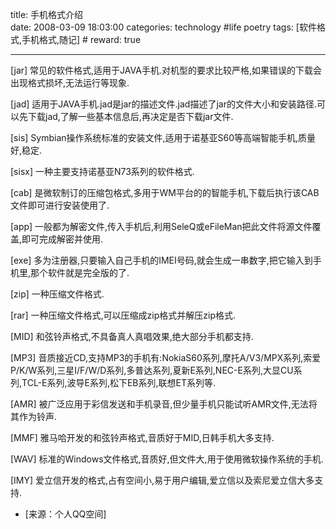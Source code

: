 title: 手机格式介绍  
date: 2008-03-09 18:03:00
categories: technology #life poetry
tags: [软件格式,手机格式,随记]  # <!--more-->
reward: true

---


[jar] 常见的软件格式,适用于JAVA手机.对机型的要求比较严格,如果错误的下载会出现格式损坏,无法运行等现象.

[jad] 适用于JAVA手机.jad是jar的描述文件.jad描述了jar的文件大小和安装路径.可以先下载jad,了解一些基本信息后,再决定是否下载jar文件.

[sis] Symbian操作系统标准的安装文件,适用于诺基亚S60等高端智能手机,质量好,稳定.

<!--more-->

[sisx] 一种主要支持诺基亚N73系列的软件格式.

[cab] 是微软制订的压缩包格式,多用于WM平台的的智能手机,下载后执行该CAB文件即可进行安装使用了.

[app] 一般都为解密文件,传入手机后,利用SeleQ或eFileMan把此文件将源文件覆盖,即可完成解密并使用.

[exe] 多为注册器,只要输入自己手机的IMEI号码,就会生成一串数字,把它输入到手机里,那个软件就是完全版的了.

[zip] 一种压缩文件格式.

[rar] 一种压缩文件格式,可以压缩成zip格式并解压zip格式.

[MID] 和弦铃声格式,不具备真人真唱效果,绝大部分手机都支持.

[MP3] 音质接近CD,支持MP3的手机有:NokiaS60系列,摩托A/V3/MPX系列,索爱P/K/W系列,三星I/F/W/D系列,多普达系列,夏新E系列,NEC-E系列,大显CU系列,TCL-E系列,波导E系列,松下EB系列,联想ET系列等.

[AMR] 被广泛应用于彩信发送和手机录音,但少量手机只能试听AMR文件,无法将其作为铃声.

[MMF] 雅马哈开发的和弦铃声格式,音质好于MID,日韩手机大多支持.

[WAV] 标准的Windows文件格式,音质好,但文件大,用于使用微软操作系统的手机.

[IMY] 爱立信开发的格式,占有空间小,易于用户编辑,爱立信以及索尼爱立信大多支持.



- [来源：个人QQ空间]
